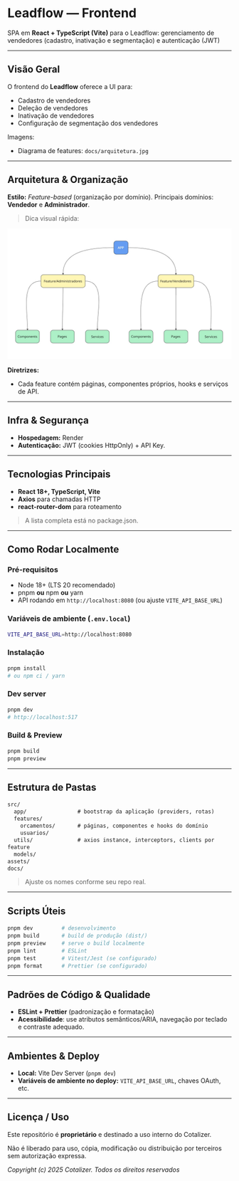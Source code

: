 # Leadflow — Frontend

SPA em **React + TypeScript (Vite)** para o Leadflow: gerenciamento de vendedores (cadastro, inativação e segmentação) e autenticação (JWT)

---

## Visão Geral

O frontend do **Leadflow** oferece a UI para:

- Cadastro de vendedores
- Deleção de vendedores
- Inativação de vendedores
- Configuração de segmentação dos vendedores

Imagens:

- Diagrama de features: `docs/arquitetura.jpg`

---

## Arquitetura & Organização

**Estilo:** *Feature-based* (organização por domínio).
Principais domínios: **Vendedor** e **Administrador**.

> Dica visual rápida:
> 

![arquitetura](docs/arquitetura.jpg)

**Diretrizes:**

- Cada feature contém páginas, componentes próprios, hooks e serviços de API.

---

## Infra & Segurança

- **Hospedagem:** Render
- **Autenticação:** JWT (cookies HttpOnly)  + API Key.

---

## Tecnologias Principais

- **React 18+, TypeScript, Vite**
- **Axios** para chamadas HTTP
- **react-router-dom** para roteamento

> A lista completa está no package.json.
> 

---

## Como Rodar Localmente

### Pré-requisitos

- Node 18+ (LTS 20 recomendado)
- pnpm **ou** npm **ou** yarn
- API rodando em `http://localhost:8080` (ou ajuste `VITE_API_BASE_URL`)

### Variáveis de ambiente (`.env.local`)

```bash
VITE_API_BASE_URL=http://localhost:8080
```

### Instalação

```bash
pnpm install
# ou npm ci / yarn

```

### Dev server

```bash
pnpm dev
# http://localhost:517
```

### Build & Preview

```bash
pnpm build
pnpm preview

```

---

## Estrutura de Pastas

```
src/
  app/                # bootstrap da aplicação (providers, rotas)
  features/
    orcamentos/       # páginas, componentes e hooks do domínio
    usuarios/
  utils/              # axios instance, interceptors, clients por feature
  models/         
assets/
docs/

```

> Ajuste os nomes conforme seu repo real.
> 

---

## Scripts Úteis

```bash
pnpm dev         # desenvolvimento
pnpm build       # build de produção (dist/)
pnpm preview     # serve o build localmente
pnpm lint        # ESLint
pnpm test        # Vitest/Jest (se configurado)
pnpm format      # Prettier (se configurado)

```

---

## Padrões de Código & Qualidade

- **ESLint + Prettier** (padronização e formatação)
- **Acessibilidade**: use atributos semânticos/ARIA, navegação por teclado e contraste adequado.

---

## Ambientes & Deploy

- **Local:** Vite Dev Server (`pnpm dev`)
- **Variáveis de ambiente no deploy:** `VITE_API_BASE_URL`, chaves OAuth, etc.

---

## Licença / Uso

Este repositório é **proprietário** e destinado a uso interno do Cotalizer.

Não é liberado para uso, cópia, modificação ou distribuição por terceiros sem autorização expressa.

*Copyright (c) 2025 Cotalizer. Todos os direitos reservados*
